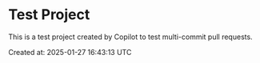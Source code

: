 # Test Project

This is a test project created by Copilot to test multi-commit pull requests.

Created at: 2025-01-27 16:43:13 UTC
